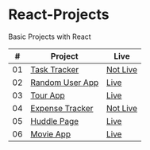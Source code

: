 # React-Projects
Basic Projects with React

|  #  | Project                                                                               | Live                                                                  |
| :-: | ------------------------------------------------------------------------------------- | --------------------------------------------------------------------- |
| 01  | [Task Tracker](https://github.com/Raven-Isaac-Finch/Task-Tracker)                     | [Not Live](https://github.com/Raven-Isaac-Finch/Task-Tracker)         |
| 02  | [Random User App](https://github.com/Raven-Isaac-Finch/Random-User-App)               | [Live](https://random-user-app-react.netlify.app)                     |
| 03  | [Tour App](https://github.com/Raven-Isaac-Finch/Tour-App)                             | [Live](https://tour-places-app-react.netlify.app)                     |
| 04  | [Expense Tracker](https://github.com/Raven-Isaac-Finch/Expense-Tracker)               | [Not Live]()                     |
| 05  | [Huddle Page](https://github.com/Raven-Isaac-Finch/Styled-Component-Practice)         | [Live](https://styled-component-practice.netlify.app)                 |
| 06  | [Movie App](https://github.com/Raven-Isaac-Finch/Movies-App)                          | [Live](https://movie-display-app-react.netlify.app)                   |
